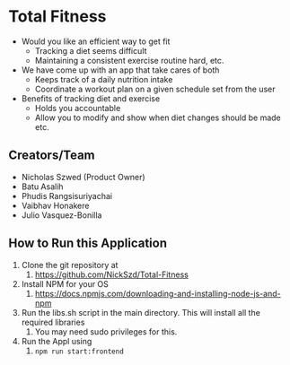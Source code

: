 # Total Fitness

- Would you like an efficient way to get fit
  - Tracking a diet seems difficult
  - Maintaining a consistent exercise routine hard, etc.
- We have come up with an app that take cares of both
  - Keeps track of a daily nutrition intake
  - Coordinate a workout plan on a given schedule set from the user
- Benefits of tracking diet and exercise
  - Holds you accountable
  - Allow you to modify and show when diet changes should be made etc.

## Creators/Team

- Nicholas Szwed (Product Owner)
- Batu Asalih
- Phudis Rangsisuriyachai
- Vaibhav Honakere
- Julio Vasquez-Bonilla

## How to Run this Application

1. Clone the git repository at
   1. <https://github.com/NickSzd/Total-Fitness>
2. Install NPM for your OS
   1. <https://docs.npmjs.com/downloading-and-installing-node-js-and-npm>
3. Run the libs.sh script in the main directory. This will install all the required libraries
   1. You may need sudo privileges for this.
4. Run the Appl using
   1. `npm run start:frontend`
